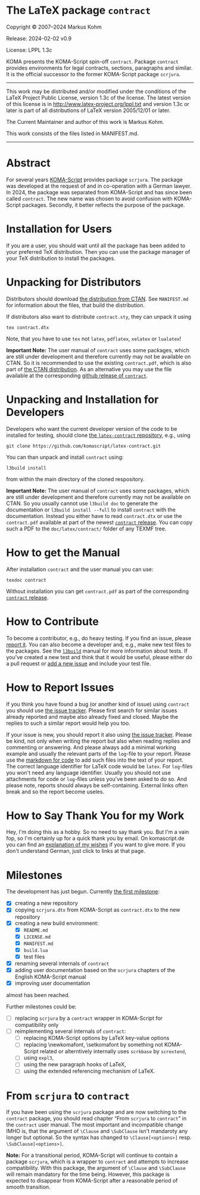 # The LaTeX package `contract`

Copyright © 2007–2024 Markus Kohm

Release: 2024-02-02 v0.9

License: LPPL 1.3c

KOMA presents the KOMA-Script spin-off `contract`. Package `contract` provides
environments for legal contracts, sections, paragraphs and similar. It is the
official successor to the former KOMA-Script package `scrjura`.

----------------------------------------------------------------------------

This work may be distributed and/or modified under the conditions of
the LaTeX Project Public License, version 1.3c of the license.
The latest version of this license is in
    http://www.latex-project.org/lppl.txt
and version 1.3c or later is part of all distributions of LaTeX
version 2005/12/01 or later.

The Current Maintainer and author of this work is Markus Kohm.

This work consists of the files listed in MANIFEST.md.

----------------------------------------------------------------------------

# Abstract

For several years
[KOMA-Script](https://www.sourceforge.net/project/koma-script) provides
package `scrjura`. The package was developed at the request of and in
co-operation with a German lawyer. In 2024, the package was separated from
KOMA-Script and has since been called `contract`. The new name was chosen to
avoid confusion with KOMA-Script packages. Secondly, it better reflects the
purpose of the package.

# Installation for Users

If you are a user, you should wait until all the package has been added to
your preferred TeX distribution. Then you can use the package manager of your
TeX distribution to install the packages.

# Unpacking for Distributors

Distributors should download [the distribution from
CTAN](https://www.ctan.org/pkg/contract). See `MANIFEST.md` for information
about the files, that build the distribution.

If distributors also want to distribute `contract.sty`, they can
unpack it using

    tex contract.dtx
	
Note, that you have to use `tex` not `latex`, `pdflatex`, `xelatex` or
`lualatex`!

**Important Note:** The user manual of `contract` uses some packages, which
are still under development and therefore currently may not be available on
CTAN. So it is recommended to use the existing `contract.pdf`, which is also
part of [the CTAN distribution](https://www.ctan.org/pkg/contract). As an
alternative you may use the file available at the corresponding [github
release of `contract`](https://github.com/komascript/latex-contract/releases).

# Unpacking and Installation for Developers

Developers who want the current developer version of the code to be installed
for testing, should clone [the `latex-contract`
repository](https://github.com/komascript/latex-contract), e.g.,
using

	git clone https://github.com/komascript/latex-contract.git

You can than unpack and install `contract` using:

	l3build install
	
from within the main directory of the cloned respository.

**Important Note:** The user manual of `contract` uses some packages, which
are still under development and therefore currently may not be available on
CTAN. So you usually cannot use `l3build doc` to generate the documentation or
`l3build install --full` to install `contract` with the documentation. Instead
you either have to read `contract.dtx` or use the `contract.pdf` available at
part of the newest [`contract`
release](https://github.com/komascript/latex-contract/releases). You can copy
such a PDF to the `doc/latex/contract/` folder of any TEXMF tree.

# How to get the Manual

After installation `contract` and the user manual you can use:

    texdoc contract
	
Without installation you can get `contract.pdf` as part of the corresponding
[`contract`
release](https://github.com/komascript/latex-contract/releases).

# How to Contribute

To become a contributor, e.g., do heavy testing. If you find an issue, please
[report it](#how-to-report-issues). You can also become a developer and, e.g.,
make new test files to the packages. See the
[`l3build`](https://ctan.org/pkg/l3build) manual for more information about
tests. If you've created a new test and think that it would be useful, please
either do a pull request or [add a new issue](#how-to-report-issues) and
include your test file.


# How to Report Issues

If you think you have found a bug (or another kind of issue) using
`contract` you should use [the issue
tracker](https://github.com/komascript/latex-contract/issues). Please
first search for similar issues already reported and maybe also already fixed
and closed. Maybe the replies to such a similar report would help you too.

If your issue is new, you should report it also using [the issue
tracker](https://github.com/komascript/latex-contract/issues). Please be kind,
not only when writing the report but also when reading replies and commenting
or answering. And please always add a minimal working example and usually the
relevant parts of the `log`-file to your report. Please use the [markdown for
code](https://docs.github.com/en/get-started/writing-on-github/working-with-advanced-formatting/creating-and-highlighting-code-blocks)
to add such files into the text of your report. The correct language
identifier for LaTeX code would be `latex`. For `log`-files you won't need any
language identifier. Usually you should not use attachments for code or
`log`-files unless you've been asked to do so. And please note, reports should
always be self-containing. External links often break and so the report become
useles.

# How to Say Thank You for my Work

Hey, I'm doing this as a hobby. So no need to say thank you. But I'm a vain
fop, so I'm certainly up for a quick thank you by email. On komascript.de you
can find an [explanation of my wishes](https://komascript.de/wunschliste) if
you want to give more. If you don't understand German, just click to links at
that page.

# Milestones

The development has just begun. Currently [the first
milestone](https://github.com/komascript/latex-contract/milestone/1):

 - [x] creating a new repository
 - [x] copying `scrjura.dtx` from KOMA-Script as `contract.dtx` to the new
       repository
 - [x] creating a new build environment:
   - [x] `README.md`
   - [x] `LICENSE.md`
   - [x] `MANIFEST.md`
   - [x] `build.lua`
   - [x] test files
 - [x] renaming several internals of `contract`
 - [x] adding user documentation based on the `scrjura` chapters of the English
       KOMA-Script manual
 - [x] improving user documentation

almost has been reached.

Further milestones could be:

 - [ ] replacing `scrjura` by a `contract` wrapper in KOMA-Script for
       compatibility only
 - [ ] reimplementing several internals of `contract`:
   - [ ] replacing KOMA-Script options by LaTeX key-value options
   - [ ] replacing \newkomafont, \setkomafont by something not KOMA-Script
         related or alterntively internally uses `scrkbase` by `scrextend`,
   - [ ] using `expl3`, 
   - [ ] using the new paragraph hooks of LaTeX,
   - [ ] using the extended referencing mechanism of LaTeX.

# From `scrjura` to `contract`

If you have been using the `scrjura` package and are now switching to the
`contract` package, you should read chapter “From `scrjura` to `contract`” in
the `contract` user manual. The most important and incompatible change IMHO
is, that the argument of `\Clause` and `\SubClause` isn't mandaroty any longer
but optional. So the syntax has changed to `\Clause[<options>]`
resp. `\SubClause[<options>]`.

**Note:** For a transitional period, KOMA-Script will continue to contain a
package `scrjura`, which is a wrapper to `contract` and attempts to increase
compatibility. With this package, the argument of `\Clause` and `\SubClause`
will remain mandatory for the time being. However, this package is expected to
disappear from KOMA-Script after a reasonable period of smooth transition.
